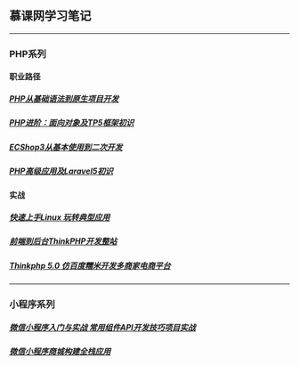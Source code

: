 ## 慕课网学习笔记


---

### PHP系列 

#### 职业路径

#####  [PHP从基础语法到原生项目开发](https://github.com/qianjilou/imooc/blob/master/php/PHP%E4%BB%8E%E5%9F%BA%E7%A1%80%E8%AF%AD%E6%B3%95%E5%88%B0%E5%8E%9F%E7%94%9F%E9%A1%B9%E7%9B%AE%E5%BC%80%E5%8F%91.md)

#####  [PHP进阶：面向对象及TP5框架初识](https://github.com/qianjilou/imooc/blob/master/php/PHP%E8%BF%9B%E9%98%B6%EF%BC%9A%E9%9D%A2%E5%90%91%E5%AF%B9%E8%B1%A1%E5%8F%8ATP5%E6%A1%86%E6%9E%B6%E5%88%9D%E8%AF%86.md)

#####  [ECShop3从基本使用到二次开发](https://github.com/qianjilou/imooc/blob/master/php/ECShop3%E4%BB%8E%E5%9F%BA%E6%9C%AC%E4%BD%BF%E7%94%A8%E5%88%B0%E4%BA%8C%E6%AC%A1%E5%BC%80%E5%8F%91.md)

#####  [PHP高级应用及Laravel5初识](https://github.com/qianjilou/imooc/blob/master/php/PHP%E9%AB%98%E7%BA%A7%E5%BA%94%E7%94%A8%E5%8F%8ALaravel5%E5%88%9D%E8%AF%86.md)

#### 实战

#####  [快速上手Linux 玩转典型应用](https://github.com/qianjilou/imooc/blob/master/php/%E5%BF%AB%E9%80%9F%E4%B8%8A%E6%89%8BLinux%20%E7%8E%A9%E8%BD%AC%E5%85%B8%E5%9E%8B%E5%BA%94%E7%94%A8.md)

#####  [前端到后台ThinkPHP开发整站](https://github.com/qianjilou/imooc/blob/master/php/%E5%89%8D%E7%AB%AF%E5%88%B0%E5%90%8E%E5%8F%B0ThinkPHP%E5%BC%80%E5%8F%91%E6%95%B4%E7%AB%99.md)

#####  [Thinkphp 5.0 仿百度糯米开发多商家电商平台](https://github.com/qianjilou/imooc/blob/master/php/TP5%E4%BB%BF%E7%99%BE%E5%BA%A6%E7%B3%AF%E7%B1%B3%E5%BC%80%E5%8F%91%E5%A4%9A%E5%95%86%E5%AE%B6%E7%94%B5%E5%95%86%E5%B9%B3%E5%8F%B0.md)



---

### 小程序系列 

#####  [微信小程序入门与实战 常用组件API开发技巧项目实战](https://github.com/qianjilou/imooc/blob/master/php/%E5%BE%AE%E4%BF%A1%E5%B0%8F%E7%A8%8B%E5%BA%8F%E5%85%A5%E9%97%A8%E4%B8%8E%E5%AE%9E%E6%88%98%20%E5%B8%B8%E7%94%A8%E7%BB%84%E4%BB%B6API%E5%BC%80%E5%8F%91%E6%8A%80%E5%B7%A7%E9%A1%B9%E7%9B%AE%E5%AE%9E%E6%88%98.md)

#####  [微信小程序商城构建全栈应用](#)


